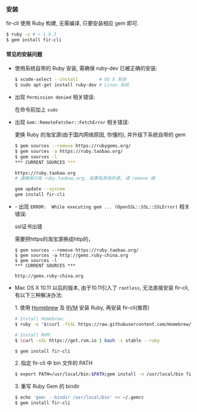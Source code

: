 ### 安装

fir-cli 使用 Ruby 构建, 无需编译, 只要安装相应 gem 即可.

```sh
$ ruby -v # > 1.9.3
$ gem install fir-cli
```

#### 常见的安装问题

- 使用系统自带的 Ruby 安装, 需确保 ruby-dev 已被正确的安装:

  ```sh
  $ xcode-select --install        # OS X 系统
  $ sudo apt-get install ruby-dev # Linux 系统
  ```

- 出现 `Permission denied` 相关错误:

  在命令前加上 `sudo`

- 出现 `Gem::RemoteFetcher::FetchError` 相关错误:

  更换 Ruby 的淘宝源(由于国内网络原因, 你懂的), 并升级下系统自带的 gem

  ```sh
  $ gem sources --remove https://rubygems.org/
  $ gem sources -a https://ruby.taobao.org/
  $ gem sources -l
  *** CURRENT SOURCES ***

  https://ruby.taobao.org
  # 请确保只有 ruby.taobao.org, 如果有其他的源, 请 remove 掉

  gem update --system
  gem install fir-cli
  ```

- \- 出现 `ERROR:  While executing gem ... (OpenSSL::SSL::SSLError)` 相关错误:

  ssl证书出错

  需要把https的淘宝源换成http的，

  ```
  $ gem sources --remove https://ruby.taobao.org/
  $ gem sources -a http://gems.ruby-china.org
  $ gem sources -l
  *** CURRENT SOURCES ***

  http://gems.ruby-china.org
  ```

- Mac OS X 10.11 以后的版本, 由于10.11引入了 `rootless`, 无法直接安装 fir-cli, 有以下三种解决办法:

  1\. 使用 [Homebrew](http://brew.sh/) 及 [RVM](https://rvm.io/) 安装 Ruby, 再安装 fir-cli(推荐)

  ```sh
  # Install Homebrew:
  $ ruby -e "$(curl -fsSL https://raw.githubusercontent.com/Homebrew/install/master/install)"

  # Install RVM:
  $ \curl -sSL https://get.rvm.io | bash -s stable --ruby

  $ gem install fir-cli
  ```

  2\. 指定 fir-cli 中 bin 文件的 PATH

  ```sh
  $ export PATH=/usr/local/bin:$PATH;gem install -n /usr/local/bin fir-cli
  ```

  3\. 重写 Ruby Gem 的 bindir

  ```sh
  $ echo 'gem: --bindir /usr/local/bin' >> ~/.gemrc
  $ gem install fir-cli
  ```
